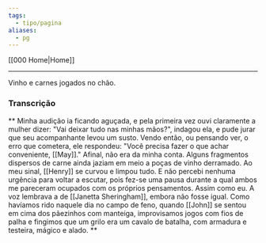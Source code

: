 ```yaml
---
tags:
  - tipo/pagina
aliases:
  - pg
---
```

[[000 Home|Home]]
***

Vinho e carnes jogados no chão. 

### Transcrição

**
Minha audição ia ficando aguçada, e pela primeira vez ouvi claramente a mulher dizer: "Vai deixar tudo nas minhas mãos?", indagou ela, e pude jurar que seu acompanhante levou um susto. Vendo então, ou pensando ver, o erro que cometera, ele respondeu: "Você precisa fazer o que achar conveniente, [[May]]." Afinal, não era da minha conta. Alguns fragmentos dispersos de carne ainda jaziam em meio a poças de vinho derramado. Ao meu sinal, [[Henry]] se curvou e limpou tudo. E não percebi nenhuma urgência para voltar a escutar, pois fez-se uma pausa durante a qual ambos me pareceram ocupados com os próprios pensamentos. Assim como eu. A voz lembrava a de [[Janetta Sheringham]], embora não fosse igual. Como havíamos rido naquele dia no campo de feno, quando [[John]] se sentou em cima dos pãezinhos com manteiga, improvisamos jogos com fios de palha e fingimos que um grilo era um cavalo de batalha, com armadura e testeira, mágico e alado.
**
